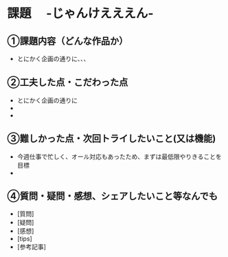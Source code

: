 
# 課題　 -じゃんけえええん-

## ①課題内容（どんな作品か）
- とにかく企画の通りに、、、

## ②工夫した点・こだわった点
- とにかく企画の通りに
- 
- 

## ③難しかった点・次回トライしたいこと(又は機能)
- 今週仕事で忙しく、オール対応もあったため、まずは最低限やりきることを目標
- 

## ④質問・疑問・感想、シェアしたいこと等なんでも
- [質問]
- [疑問]
- [感想]
- [tips]
- [参考記事]
